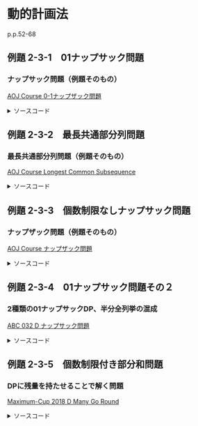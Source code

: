 # 動的計画法

p.p.52-68

## 例題 2-3-1　01ナップサック問題

### ナップサック問題（例題そのもの）

[AOJ Course 0-1ナップザック問題](http://judge.u-aizu.ac.jp/onlinejudge/description.jsp?id=DPL_1_B&lang=jp)

<details><summary>ソースコード</summary><div>

```C++
signed main()
{
    int N, W;
    cin >> N >> W;
    vector<int> v(N), w(N);
    for(int i=0; i < N; i++) {
        cin >> v[i] >> w[i];
    }

    // dp[i][j] : i番目までの品物から重さjを超えないように選んだときの価値の最大値
    vector<vector<int>> dp(N, vector<int>(W+1, 0));

    // i=0の場合の定義
    for(int j=0; j < W+1; j++) {
        if (w[0] > j) dp[0][j] = 0;
        else dp[0][j] = v[0];
    }

    // i=1以降は漸化式で解く
    for(int i=1; i < N; i++) {
        for(int j=0; j < W + 1; j++) {
            // そもそもi番目の品物が重量オーバーの場合
            if (w[i] > j) dp[i][j] = dp[i - 1][j];

            // i番目の品物を入れない場合と入れる場合とで大きい方を取る
            else dp[i][j] = max(dp[i - 1][j], dp[i - 1][j - w[i]] + v[i]);
        }
    }

    cout << dp[N - 1][W] << endl;
    return 0;
}
```

</div></details>

## 例題 2-3-2　最長共通部分列問題

### 最長共通部分列問題（例題そのもの）

[AOJ Course Longest Common Subsequence](http://judge.u-aizu.ac.jp/onlinejudge/description.jsp?id=ALDS1_10_C&lang=jp)

<details><summary>ソースコード</summary><div>

```C++
signed main()
{
    int q;
    cin >> q;
    vector<string> X(q), Y(q);
    for(int i=0; i < q; i++) {
        cin >> X[i];
        cin >> Y[i];
    }

    for(int i=0; i < q; i++) {
        int Lx = X[i].size(), Ly = Y[i].size();
        vector<vector<int>> dp(Lx, vector<int>(Ly, 0));

        if (X[i][0] == Y[i][0]) dp[0][0] = 1;
        for(int x=1; x < Lx; x++) {
            if (X[i][x] == Y[i][0]) dp[x][0] = 1;
            else dp[x][0] = dp[x - 1][0];
        }
        for(int y=1; y < Ly; y++) {
            if (X[i][0] == Y[i][y]) dp[0][y] = 1;
            else dp[0][y] = dp[0][y - 1];
        }
        for(int x=1; x < Lx; x++) {
            for(int y=1; y < Ly; y++) {
                if (X[i][x] == Y[i][y]) dp[x][y] = dp[x - 1][y - 1] + 1;
                else dp[x][y] = max(dp[x - 1][y], dp[x][y - 1]);
            }
        }
        cout << dp[Lx - 1][Ly - 1] << endl;
    }

    return 0;
}
```

</div></details>

## 例題 2-3-3　個数制限なしナップサック問題

### ナップザック問題（例題そのもの）

[AOJ Course ナップザック問題](http://judge.u-aizu.ac.jp/onlinejudge/description.jsp?id=DPL_1_C)

<details><summary>ソースコード</summary><div>

```C++
signed main()
{
    int N, W;
    cin >> N >> W;
    vector<int> v(N), w(N);
    for (int i = 0; i < N; i++) {
        cin >> v[i] >> w[i];
    }

    // dp[i+1][j] : i番目までの品物から重さjを超えないように選んだときの価値の最大値
    vector<vector<int>> dp(N + 1, vector<int>(W + 1, 0));

    // 動的計画法
    for (int i = 0; i < N; i++) {
        for (int j = 0; j < W + 1; j++) {
            // そもそもi番目の品物が重量オーバーの場合
            if (w[i] > j) dp[i + 1][j] = dp[i][j];

            // dp[i][j - w[i]]は重さ制限「j - w[i]」の時にi番目の品物を0個以上入れて得た価値
            // 重さ制限がjになった時にi番目の品物を追加するかしないかで比較する
            else dp[i + 1][j] = max(dp[i][j], dp[i + 1][j - w[i]] + v[i]);
        }
    }

    cout << dp[N][W] << endl;
    return 0;
}
```

</div></details>

## 例題 2-3-4　01ナップサック問題その２

### 2種類の01ナップサックDP、半分全列挙の混成

[ABC 032 D ナップサック問題](https://atcoder.jp/contests/abc032/tasks/abc032_d)

<details><summary>ソースコード</summary><div>

```C++
signed main()
{
    using UL = unsigned long;
    using ULL = unsigned long long;
    const ULL INF = UINT64_MAX >> 1;
    UL N, W;
    cin >> N >> W;
    vector<UL> v(N), w(N);
    for (UL i = 0; i < N; i++) cin >> v[i] >> w[i];

    // 半分全列挙
    if (N <= 30uL) {
        // 前半部の全列挙
        UL n = N / 2uL;
        ULL val = 0uLL, weight = 0uLL;
        vector<pair<ULL, ULL>> w_v1;
        w_v1.reserve(1uLL << n);
        for (UL i = 0uL; i < (1uL<<n); i++) {
            bitset<15> sel(i);
            val = 0uLL, weight = 0uLL;
            for (UL j = 0; j < n; j++) {
                val += sel[j] * v[j];
                weight += sel[j] * w[j];
                if (weight > W) break;
            }
            if (weight <= W) w_v1.push_back(make_pair(weight, val));
        }

        // 後半部の全列挙
        UL n0 = N / 2uL;
        n = N - n0;
        val = 0uLL, weight = 0uLL;
        vector<pair<ULL, ULL>> w_v2;
        w_v2.reserve(1uLL << n);
        for (UL i = 0uL; i < (1uL << n); i++) {
            bitset<15> sel(i);
            val = 0uLL, weight = 0uLL;
            for (UL j = 0; j < n; j++) {
                val += sel[j] * v[j + n0];
                weight += sel[j] * w[j + n0];
                if (weight > W) break;
            }
            if (weight <= W) w_v2.push_back(make_pair(weight, val));
        }

        // w_v1の各要素に対して制約を満たしつつ価値を最大化できるw_v2の要素を探す
        ULL ans = 0uLL;
        sort(w_v2.begin(), w_v2.end());
        for (auto& wv : w_v1) {
            ULL lim = W - wv.first;
            auto iter_lim = upper_bound(w_v2.begin(), w_v2.end(), make_pair(lim, INF));
            ULL max2 = 0uLL;
            for (auto iter = w_v2.begin(); iter < iter_lim; iter++) {
                max2 = max(max2, (*iter).second);
            }
            ans = max(ans, wv.second + max2);
        }

        cout << ans << endl;
    }

    // 01ナップサック問題
    else if ((*max_element(w.begin(), w.end())) <= 1000){
        // dp[i+1][j] : i番目までの品物から重さjを超えないように選んだときの価値の最大値
        vector<vector<ULL>> dp(N + 1, vector<ULL>(W + 1, 0));

        // 動的計画法
        for (UL i = 0; i < N; i++) {
            for (UL j = 0; j < W + 1; j++) {
                // そもそもi番目の品物が重量オーバーの場合
                if (w[i] > j) dp[i + 1][j] = dp[i][j];

                // i番目の品物を入れない場合と入れる場合とで大きい方を取る
                else dp[i + 1][j] = max(dp[i][j], dp[i][j - w[i]] + v[i]);
            }
        }

        cout << dp[N][W] << endl;
    }

    // 01ナップサック問題その2
    else {
        // dp[i+1][j] : i番目までの品物から価値がjになるように選んだときの重さの最小値
        UL vsum = accumulate(v.begin(), v.end(), 0uL);
        vector<vector<ULL>> dp(N + 1, vector<ULL>(vsum+1, 0));
        for (UL j = 1; j <= vsum; j++) dp[0][j] = INF; // dp[0][0]=0, dp[0][j]=INF

        // 動的計画法
        for (UL i = 0; i < N; i++) {
            for (UL j = 0; j <= vsum; j++) {
                // そもそもi番目の品物の価値がjより大きい場合
                if (v[i] > j) dp[i + 1][j] = dp[i][j];

                // i番目の品物を入れない場合と入れる場合とで軽い方を取る
                else dp[i + 1][j] = min(dp[i][j], dp[i][j - v[i]] + w[i]);
            }
        }

        UL ans = 0;
        for (UL j = 0; j <= vsum; j++) {
            if (dp[N][j] <= W) ans = j;
        }

        cout << ans << endl;
    }

    return 0;
}
```

</div></details>

## 例題 2-3-5　個数制限付き部分和問題

### DPに残量を持たせることで解く問題

[Maximum-Cup 2018 D Many Go Round](https://atcoder.jp/contests/maximum-cup-2018/tasks/maximum_cup_2018_d)

<details><summary>ソースコード</summary><div>

```C++
signed main()
{
    int N, M, L, X;
    cin >> N >> M >> L >> X;
    vector<int> a(N);
    for (auto& ai : a) cin >> ai;

    int lim = X * M - 1; // 許容される移動量の最大値

    // dp[i+1][j] : i番目までの燃料で停留所jに停まった時の残っている移動可能量、無理な時は-1
    vector<vector<int>> dp(N + 1, vector<int>(M, -1));
    dp[0][0] = X * M - 1;

    for (int i = 0; i < N; i++) {
        for (int j = 0; j < M; j++) {
            int t = j - a[i];
            while (t < 0) t += M;

            if (dp[i][j] >= 0) dp[i + 1][j] = dp[i][j];
            else dp[i + 1][j] = dp[i][t] - a[i];

            if (j == L && dp[i + 1][j] >= 0) {
                cout << "Yes\n";
                return 0;
            }
        }
    }
    cout << "No\n";
    return 0;
}
```

## 例題 2-3-6　最長増加部分列問題

## 例題 2-3-7　分割数

## 例題 2-3-8　重複組合せ
